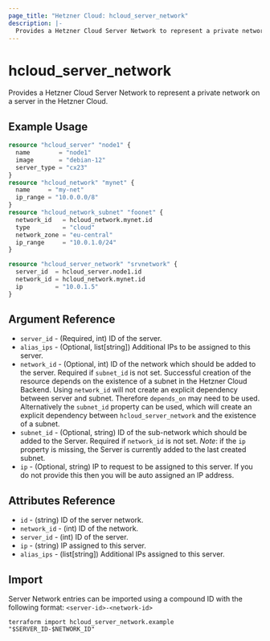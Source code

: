 ```yaml
---
page_title: "Hetzner Cloud: hcloud_server_network"
description: |-
  Provides a Hetzner Cloud Server Network to represent a private network on a server in the Hetzner Cloud.
---
```


# hcloud_server_network

Provides a Hetzner Cloud Server Network to represent a private network on a server in the Hetzner Cloud.

## Example Usage

```terraform
resource "hcloud_server" "node1" {
  name        = "node1"
  image       = "debian-12"
  server_type = "cx23"
}
resource "hcloud_network" "mynet" {
  name     = "my-net"
  ip_range = "10.0.0.0/8"
}
resource "hcloud_network_subnet" "foonet" {
  network_id   = hcloud_network.mynet.id
  type         = "cloud"
  network_zone = "eu-central"
  ip_range     = "10.0.1.0/24"
}

resource "hcloud_server_network" "srvnetwork" {
  server_id  = hcloud_server.node1.id
  network_id = hcloud_network.mynet.id
  ip         = "10.0.1.5"
}
```

## Argument Reference

- `server_id` - (Required, int) ID of the server.
- `alias_ips` - (Optional, list[string]) Additional IPs to be assigned
  to this server.
- `network_id` - (Optional, int) ID of the network which should be added
  to the server. Required if `subnet_id` is not set. Successful creation
  of the resource depends on the existence of a subnet in the Hetzner
  Cloud Backend. Using `network_id` will not create an explicit
  dependency between server and subnet. Therefore `depends_on` may need
  to be used. Alternatively the `subnet_id` property can be used, which
  will create an explicit dependency between `hcloud_server_network` and
  the existence of a subnet.
- `subnet_id` - (Optional, string) ID of the sub-network which should be
  added to the Server. Required if `network_id` is not set.
  _Note_: if the `ip` property is missing, the Server is currently added
  to the last created subnet.
- `ip` - (Optional, string) IP to request to be assigned to this server.
  If you do not provide this then you will be auto assigned an IP
  address.

## Attributes Reference

- `id` - (string) ID of the server network.
- `network_id` - (int) ID of the network.
- `server_id` - (int) ID of the server.
- `ip` - (string) IP assigned to this server.
- `alias_ips` - (list[string]) Additional IPs assigned to this server.

## Import

Server Network entries can be imported using a compound ID with the following format:
`<server-id>-<network-id>`

```shell
terraform import hcloud_server_network.example "$SERVER_ID-$NETWORK_ID"
```

